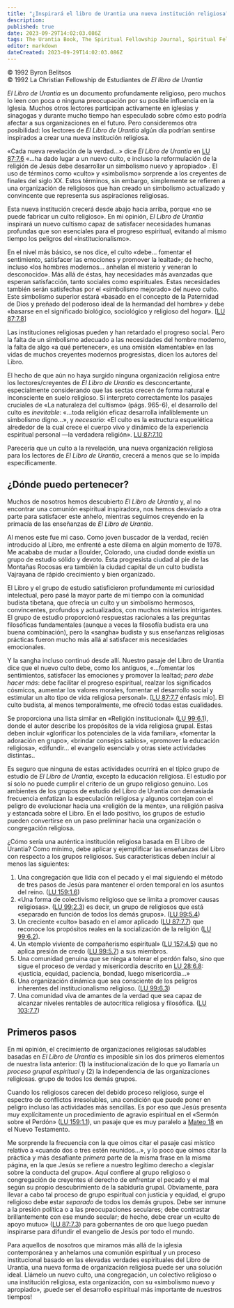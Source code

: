 ```yaml
---
title: "¿Inspirará el libro de Urantia una nueva institución religiosa?"
description: 
published: true
date: 2023-09-29T14:02:03.086Z
tags: The Urantia Book, The Spiritual Fellowship Journal, Spiritual Fellowship, article
editor: markdown
dateCreated: 2023-09-29T14:02:03.086Z
---
```


<p class="v-card v-sheet theme--light grey lighten-3 px-2">© 1992 Byron Belitsos<br>© 1992 La Christian Fellowship de Estudiantes de <i>El libro de Urantia</i></p>


_El Libro de Urantia_ es un documento profundamente religioso, pero muchos lo leen con poca o ninguna preocupación por su posible influencia en la Iglesia. Muchos otros lectores participan activamente en iglesias y sinagogas y durante mucho tiempo han especulado sobre cómo esto podría afectar a sus organizaciones en el futuro. Pero consideremos otra posibilidad: los lectores de _El Libro de Urantia_ algún día podrían sentirse inspirados a crear una nueva institución religiosa.

«Cada nueva revelación de la verdad...» dice _El Libro de Urantia_ en [LU 87:7.6](/es/The_Urantia_Book/87#p7_6) «...ha dado lugar a un nuevo culto, e incluso la reformulación de la religión de Jesús debe desarrollar un simbolismo nuevo y apropiado» . El uso de términos como «culto» y «simbolismo» sorprende a los creyentes de finales del siglo XX. Estos términos, sin embargo, simplemente se refieren a una organización de religiosos que han creado un simbolismo actualizado y convincente que representa sus aspiraciones religiosas.

Esta nueva institución crecerá desde abajo hacia arriba, porque «no se puede fabricar un culto religioso». En mi opinión, _El Libro de Urantia_ inspirará un nuevo cultismo capaz de satisfacer necesidades humanas profundas que son esenciales para el progreso espiritual, evitando al mismo tiempo los peligros del «institucionalismo».

En el nivel más básico, se nos dice, el culto «debe... fomentar el sentimiento, satisfacer las emociones y promover la lealtad»; de hecho, incluso «los hombres modernos... anhelan el misterio y veneran lo desconocido». Más allá de éstas, hay necesidades más avanzadas que esperan satisfacción, tanto sociales como espirituales. Estas necesidades también serán satisfechas por el «simbolismo mejorado» del nuevo culto. Este simbolismo superior estará «basado en el concepto de la Paternidad de Dios y preñado del poderoso ideal de la hermandad del hombre» y debe «basarse en el significado biológico, sociológico y religioso del _hogar_». [[LU 87:7.8](/es/The_Urantia_Book/87#p7_8)]

Las instituciones religiosas pueden y han retardado el progreso social. Pero la falta de un simbolismo adecuado a las necesidades del hombre moderno, la falta de algo «a qué pertenecer», es una omisión «lamentable» en las vidas de muchos creyentes modernos progresistas, dicen los autores del Libro.

El hecho de que aún no haya surgido ninguna organización religiosa entre los lectores/creyentes de _El Libro de Urantia_ es desconcertante, especialmente considerando que las sectas crecen de forma natural e inconsciente en suelo religioso. Si interpreto correctamente los pasajes cruciales de «La naturaleza del cultismo» (págs. 965-6), el desarrollo del culto es _inevitable_: «...toda religión eficaz desarrolla infaliblemente un simbolismo digno...», y _necesario_: «El culto es la estructura esquelética alrededor de la cual crece el cuerpo vivo y dinámico de la experiencia espiritual personal —la verdadera religión». [LU 87:7.10](/es/The_Urantia_Book/87#p7_10)

Parecería que un culto a la revelación, una nueva organización religiosa para los lectores de _El Libro de Urantia_, crecerá a menos que se lo impida específicamente.

## ¿Dónde puedo pertenecer?

Muchos de nosotros hemos descubierto _El Libro de Urantia_ y, al no encontrar una comunión espiritual inspiradora, nos hemos desviado a otra parte para satisfacer este anhelo, mientras seguimos creyendo en la primacía de las enseñanzas de _El Libro de Urantia_.

Al menos este fue mi caso. Como joven buscador de la verdad, recién introducido al Libro, me enfrenté a este dilema en algún momento de 1978. Me acababa de mudar a Boulder, Colorado, una ciudad donde existía un grupo de estudio sólido y devoto. Esta progresista ciudad al pie de las Montañas Rocosas era también la ciudad capital de un culto budista Vajrayana de rápido crecimiento y bien organizado.

El Libro y el grupo de estudio satisficieron profundamente mi curiosidad intelectual, pero pasé la mayor parte de mi tiempo con la comunidad budista tibetana, que ofrecía un culto y un simbolismo hermosos, convincentes, profundos y actualizados, con muchos misterios intrigantes. El grupo de estudio proporcionó respuestas racionales a las preguntas filosóficas fundamentales (aunque a veces la filosofía budista era una buena combinación), pero la «sangha» budista y sus enseñanzas religiosas prácticas fueron mucho más allá al satisfacer mis necesidades emocionales.

Y la sangha incluso continuó desde allí. Nuestro pasaje del Libro de Urantia dice que el nuevo culto debe, como los antiguos, «...fomentar los sentimientos, satisfacer las emociones y promover la lealtad; _pero debe hacer más_: debe facilitar el progreso espiritual, realzar los significados cósmicos, aumentar los valores morales, fomentar el desarrollo social y estimular un alto tipo de vida religiosa personal». [[LU 87:7.7](/es/The_Urantia_Book/87#p7_7) énfasis mío]. El culto budista, al menos temporalmente, me ofreció todas estas cualidades.

Se proporciona una lista similar en «Religión institucional» ([LU 99:6.1](/es/The_Urantia_Book/99#p6_1)), donde el autor describe los propósitos de la vida religiosa grupal. Estas deben incluir «glorificar los potenciales de la vida familiar», «fomentar la adoración en grupo», «brindar consejos sabios», «promover la educación religiosa», «difundir... el evangelio esencial» y otras siete actividades distintas..

Es seguro que ninguna de estas actividades ocurrirá en el típico grupo de estudio de _El Libro de Urantia_, excepto la educación religiosa. El estudio por sí solo no puede cumplir el criterio de un grupo religioso genuino. Los ambientes de los grupos de estudio del Libro de Urantia con demasiada frecuencia enfatizan la especulación religiosa y algunos cortejan con el peligro de evolucionar hacia una «religión de la mente», una religión pasiva y estancada sobre el Libro. En el lado positivo, los grupos de estudio pueden convertirse en un paso preliminar hacia una organización o congregación religiosa.

¿Cómo sería una auténtica institución religiosa basada en El Libro de Urantia? Como mínimo, debe aplicar y ejemplificar las enseñanzas del Libro con respecto a los grupos religiosos. Sus características deben incluir al menos las siguientes:

1. Una congregación que lidia con el pecado y el mal siguiendo el método de tres pasos de Jesús para mantener el orden temporal en los asuntos del reino. ([LU 159:1.6](/es/The_Urantia_Book/159#p1_6))
2. «Una forma de colectivismo religioso que se limita a promover causas religiosas». ([LU 99:2.3](/es/The_Urantia_Book/99#p2_3)) es decir, un grupo de religiosos que está «separado en función de todos los demás grupos». ([LU 99:5.4](/es/The_Urantia_Book/99#p5_4))
3. Un creciente «culto» basado en el amor aplicado ([LU 87:7.7](/es/The_Urantia_Book/87#p7_7)) que reconoce los propósitos reales en la socialización de la religión ([LU 99:6.2](/es/The_Urantia_Book/99#p6_2)).
4. Un «templo viviente de compañerismo espiritual» ([LU 157:4.5](/es/The_Urantia_Book/157#p4_5)) que no aplica presión de credo ([LU 99:5.7](/es/The_Urantia_Book/99#p5_7)) a sus miembros.
5. Una comunidad genuina que se niega a tolerar el perdón falso, sino que sigue el proceso de verdad y misericordia descrito en [LU 28:6.8](/es/The_Urantia_Book/28#p6_8): «justicia, equidad, paciencia, bondad, luego misericordia…»
6. Una organización dinámica que sea consciente de los peligros inherentes del institucionalismo religioso. ([LU 99:6.3](/es/The_Urantia_Book/99#p6_3))
7. Una comunidad viva de amantes de la verdad que sea capaz de alcanzar niveles rentables de autocrítica religiosa y filosófica. ([LU 103:7.7](/es/The_Urantia_Book/103#p7_7))

## Primeros pasos

En mi opinión, el crecimiento de organizaciones religiosas saludables basadas en _El Libro de Urantia_ es imposible sin los dos primeros elementos de nuestra lista anterior: (1) la institucionalización de lo que yo llamaría un _proceso grupal espiritual_ y (2) la independencia de las organizaciones religiosas. grupo de todos los demás grupos.

Cuando los religiosos carecen del debido proceso religioso, surge el espectro de conflictos irresolubles, una condición que puede poner en peligro incluso las actividades más sencillas. Es por eso que Jesús presenta muy explícitamente un procedimiento de agravio espiritual en el «Sermón sobre el Perdón» ([LU 159:1.1](/es/The_Urantia_Book/159#p1_1)), un pasaje que es muy paralelo a [Mateo 18](/es/Bible/Matthew/18) en el Nuevo Testamento.

Me sorprende la frecuencia con la que oímos citar el pasaje casi místico relativo a «cuando dos o tres estén reunidos...», y lo poco que oímos citar la práctica y más desafiante _primera_ parte de la misma frase en la misma página, en la que Jesús se refiere a nuestro legítimo derecho a «legislar sobre la conducta del grupo». Aquí confiere al grupo religioso o congregación de creyentes el derecho de enfrentar el pecado y el mal según su propio descubrimiento de la sabiduría grupal. Obviamente, para llevar a cabo tal proceso de grupo espiritual con justicia y equidad, el grupo religioso debe estar _separado_ de todos los demás grupos. Debe ser inmune a la presión política o a las preocupaciones seculares; debe contrastar brillantemente con ese mundo secular; de hecho, debe crear un «culto de apoyo mutuo» ([LU 87:7.3](/es/The_Urantia_Book/87#p7_3)) para gobernantes de oro que luego puedan inspirarse para difundir el evangelio de Jesús por todo el mundo.

Para aquellos de nosotros que miramos más allá de la iglesia contemporánea y anhelamos una comunión espiritual y un proceso institucional basado en las elevadas verdades espirituales del Libro de Urantia, una nueva forma de organización religiosa puede ser una solución ideal. Llámelo un nuevo culto, una congregación, un colectivo religioso o una institución religiosa, esta organización, con su «simbolismo nuevo y apropiado», ¡puede ser el desarrollo espiritual más importante de nuestros tiempos!

